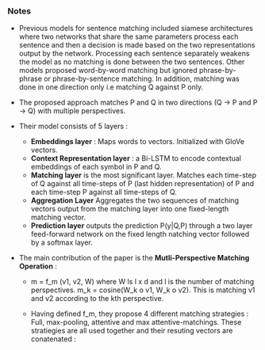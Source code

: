 ### Notes

* Previous models for sentence matching included siamese architectures where two networks that share the same parameters process each sentence and then a decision is made based on the two representations output by the network. Processing each sentence separately weakens the model as no matching is done between the two sentences. Other models proposed word-by-word matching but ignored phrase-by-phrase or phrase-by-sentence matching. In addition, matching was done in one direction only i.e matching Q against P only.
* The proposed approach matches P and Q in two directions (Q -> P and P -> Q) with multiple perspectives.
* Their model consists of 5 layers : 

    * **Embeddings layer** : Maps words to vectors. Initialized with GloVe vectors.
    * **Context Representation layer** : a Bi-LSTM to encode contextual embeddings of each symbol in P and Q.
    * **Matching layer** is the most significant layer. Matches each time-step of Q against all time-steps of P (last hidden         representation) of P and each time-step P against all time-steps of Q.
    * **Aggregation Layer** Aggregates the two sequences of matching vectors output from the matching layer into one fixed-length matching vector.
    * **Prediction layer** outputs the prediction P(y|Q,P) through a two layer feed-forward network on the fixed length natching vector followed by a softmax layer.
   
* The main contribution of the paper is the **Mutli-Perspective Matching Operation** :
    * m = f_m (v1, v2, W) where W ls l x d and l is the number of matching perspectives. m_k = cosine(W_k o v1, W_k o v2). This is matching v1 and v2 according to the kth perspective.
    
   * Having defined  f_m, they propose 4 different matching strategies : Full, max-pooling, attentive and max attentive-matchings. These stratiegies are all used together and their resuting vectors are conatenated :
   
   
 
   
